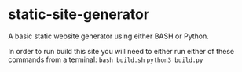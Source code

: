 # static-site-generator
A basic static website generator using either BASH or Python.

In order to run build this site you will need to either run either of these commands from a terminal:
`bash build.sh`
`python3 build.py`
